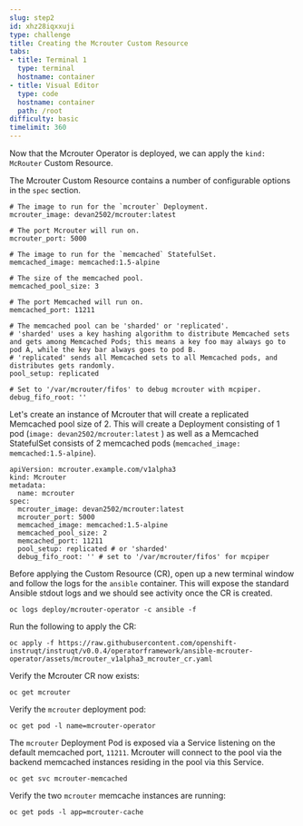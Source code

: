 ```yaml
---
slug: step2
id: xhz28iqxxuji
type: challenge
title: Creating the Mcrouter Custom Resource
tabs:
- title: Terminal 1
  type: terminal
  hostname: container
- title: Visual Editor
  type: code
  hostname: container
  path: /root
difficulty: basic
timelimit: 360
---
```

Now that the Mcrouter Operator is deployed, we can apply the `kind: McRouter` Custom Resource.

The Mcrouter Custom Resource contains a number of configurable options in the `spec` section.

```
# The image to run for the `mcrouter` Deployment.
mcrouter_image: devan2502/mcrouter:latest

# The port Mcrouter will run on.
mcrouter_port: 5000

# The image to run for the `memcached` StatefulSet.
memcached_image: memcached:1.5-alpine

# The size of the memcached pool.
memcached_pool_size: 3

# The port Memcached will run on.
memcached_port: 11211

# The memcached pool can be 'sharded' or 'replicated'.
# 'sharded' uses a key hashing algorithm to distribute Memcached sets and gets among Memcached Pods; this means a key foo may always go to pod A, while the key bar always goes to pod B.
# 'replicated' sends all Memcached sets to all Memcached pods, and distributes gets randomly.
pool_setup: replicated

# Set to '/var/mcrouter/fifos' to debug mcrouter with mcpiper.
debug_fifo_root: ''
```

Let's create an instance of Mcrouter that will create a replicated Memcached pool size of 2. This will create a Deployment consisting of 1 pod (`image: devan2502/mcrouter:latest` ) as well as a Memcached StatefulSet consists of 2 memcached pods (`memcached_image: memcached:1.5-alpine`).

```
apiVersion: mcrouter.example.com/v1alpha3
kind: Mcrouter
metadata:
  name: mcrouter
spec:
  mcrouter_image: devan2502/mcrouter:latest
  mcrouter_port: 5000
  memcached_image: memcached:1.5-alpine
  memcached_pool_size: 2
  memcached_port: 11211
  pool_setup: replicated # or 'sharded'
  debug_fifo_root: '' # set to '/var/mcrouter/fifos' for mcpiper
```

Before applying the Custom Resource (CR), open up a new terminal window and follow the logs for the `ansible` container. This will expose the standard Ansible stdout logs and we should see activity once the CR is created.

```
oc logs deploy/mcrouter-operator -c ansible -f
```

Run the following to apply the CR:

```
oc apply -f https://raw.githubusercontent.com/openshift-instruqt/instruqt/v0.0.4/operatorframework/ansible-mcrouter-operator/assets/mcrouter_v1alpha3_mcrouter_cr.yaml
```

Verify the Mcrouter CR now exists:

```
oc get mcrouter
```

Verify the `mcrouter` deployment pod:

```
oc get pod -l name=mcrouter-operator
```

The `mcrouter` Deployment Pod is exposed via a Service listening on the default memcached port, `11211`. Mcrouter will connect to the pool via the backend memcached instances residing in the pool via this Service.

```
oc get svc mcrouter-memcached
```

Verify the two `mcrouter` memcache instances are running:

```
oc get pods -l app=mcrouter-cache
```
